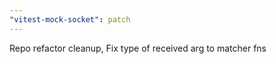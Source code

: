 ```yaml
---
"vitest-mock-socket": patch
---
```


Repo refactor cleanup, Fix type of received arg to matcher fns

